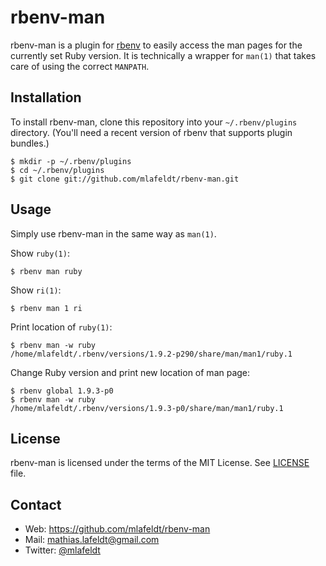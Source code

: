 rbenv-man
=========

rbenv-man is a plugin for [rbenv] to easily access the man pages for the
currently set Ruby version. It is technically a wrapper for `man(1)` that
takes care of using the correct `MANPATH`.


Installation
------------

To install rbenv-man, clone this repository into your `~/.rbenv/plugins`
directory. (You'll need a recent version of rbenv that supports plugin
bundles.)

    $ mkdir -p ~/.rbenv/plugins
    $ cd ~/.rbenv/plugins
    $ git clone git://github.com/mlafeldt/rbenv-man.git


Usage
-----

Simply use rbenv-man in the same way as `man(1)`.

Show `ruby(1)`:

    $ rbenv man ruby

Show `ri(1)`:

    $ rbenv man 1 ri

Print location of `ruby(1)`:

    $ rbenv man -w ruby
    /home/mlafeldt/.rbenv/versions/1.9.2-p290/share/man/man1/ruby.1

Change Ruby version and print new location of man page:

    $ rbenv global 1.9.3-p0
    $ rbenv man -w ruby
    /home/mlafeldt/.rbenv/versions/1.9.3-p0/share/man/man1/ruby.1


License
-------

rbenv-man is licensed under the terms of the MIT License. See [LICENSE] file.


Contact
-------

* Web: <https://github.com/mlafeldt/rbenv-man>
* Mail: <mathias.lafeldt@gmail.com>
* Twitter: [@mlafeldt](https://twitter.com/mlafeldt)


[LICENSE]: https://github.com/mlafeldt/rbenv-man/blob/master/LICENSE
[rbenv]: https://github.com/sstephenson/rbenv

